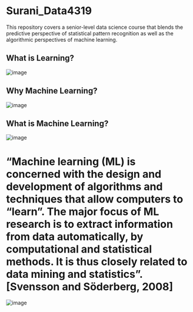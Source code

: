 # Surani_Data4319
This repository covers a senior-level data science course that blends the predictive perspective of statistical pattern recognition as well as the algorithmic perspectives of machine learning.


## What is Learning? ##

![image](https://user-images.githubusercontent.com/59889106/117865113-3079f880-b25b-11eb-9547-65f1673d4f74.png)


## Why Machine Learning? ##

![image](https://user-images.githubusercontent.com/59889106/117865308-71720d00-b25b-11eb-950f-3abb4fd91dbf.png)

## What is Machine Learning? ##

![image](https://user-images.githubusercontent.com/59889106/117865494-a41c0580-b25b-11eb-820f-23a51d0f8720.png)

# “Machine learning (ML) is concerned with the design and development of algorithms and techniques that allow computers to “learn”. The major focus of ML research is to extract information from data automatically, by computational and statistical methods. It is thus closely related to data mining and statistics”. [Svensson and Söderberg, 2008] #

![image](https://user-images.githubusercontent.com/59889106/117888438-b146ed80-b277-11eb-8e63-ea67c35a2215.png)




